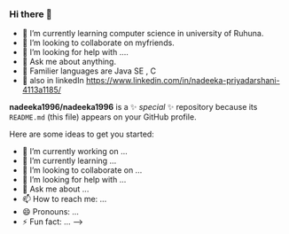 ### Hi there 👋


- 🌱 I’m currently learning computer science in university of Ruhuna.
- 👯 I’m looking to collaborate on myfriends.
- 🤔 I’m looking for help with ....
- 💬 Ask me about anything.
- 🔭 Familier languages are  Java SE , C 
- 💬 also in linkedIn https://www.linkedin.com/in/nadeeka-priyadarshani-4113a1185/


**nadeeka1996/nadeeka1996** is a ✨ _special_ ✨ repository because its `README.md` (this file) appears on your GitHub profile.

Here are some ideas to get you started:

- 🔭 I’m currently working on ...
- 🌱 I’m currently learning ...
- 👯 I’m looking to collaborate on ...
- 🤔 I’m looking for help with ...
- 💬 Ask me about ...
- 📫 How to reach me: ...
- 😄 Pronouns: ...
- ⚡ Fun fact: ...
-->
